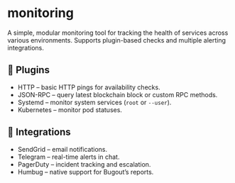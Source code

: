 # monitoring

A simple, modular monitoring tool for tracking the health of services across various environments. Supports plugin-based checks and multiple alerting integrations.

## 🔌 Plugins

- HTTP – basic HTTP pings for availability checks.
- JSON-RPC – query latest blockchain block or custom RPC methods.
- Systemd – monitor system services (`root` or `--user`).
- Kubernetes – monitor pod statuses.

## 📡 Integrations

- SendGrid – email notifications.
- Telegram – real-time alerts in chat.
- PagerDuty – incident tracking and escalation.
- Humbug – native support for Bugout’s reports.
